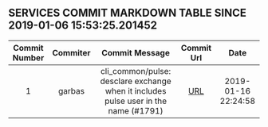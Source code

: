 ## SERVICES COMMIT MARKDOWN TABLE SINCE 2019-01-06 15:53:25.201452

| Commit Number | Commiter | Commit Message | Commit Url | Date | 
|:---:|:----:|:----------------------------------:|:------:|:----:| 
|1|garbas|cli_common/pulse: desclare exchange when it includes pulse user in the name (#1791)|[URL](https://github.com/mozilla/release-services/commit/9a1f48c56dd6e007a0131147a19c4a883a0f8a45)|2019-01-16 22:24:58


